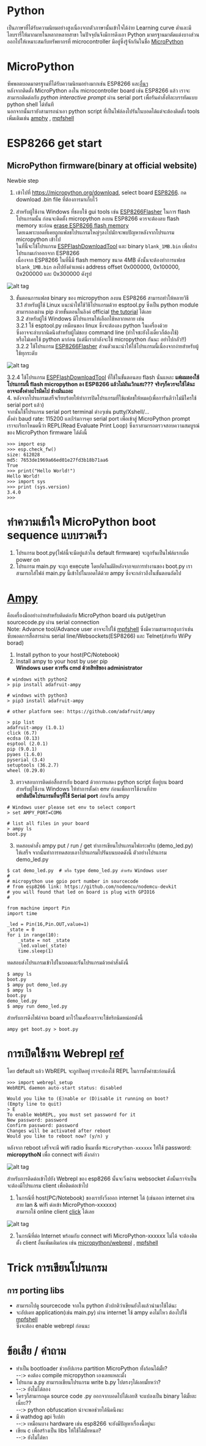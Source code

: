 
# Python  
เป็นภาษาที่ได้รับความนิยมอย่างสูงเนื่องจากตัวภาษานั้นเข้าใจได้ง่าย Learning curve ต่ำและมีไลบรารี่ให้มากมายในหลากหลายสาขา ในปัจจุบันจึงมีการดึงเอา Python มาตรฐานมาตัดแต่งบางส่วนออกไปให้เหมาะสมกับทรัพยากรที่ microcontroller มีอยู่ซึ่งรู้จักกันในชื่อ [MicroPython](https://micropython.org/)  

# MicroPython
ซัพพอตบอดมาตรฐานที่ได้รับความนิยมอย่างมากเช่น ESP8266 และ[อื่นๆ](https://micropython.org/download#other)  
หลังจากติดตั้ง MicroPython ลงใน microcontroller board เช่น ESP8266 แล้ว เราจะสามารถติดต่อกับ *python interactive prompt* ผ่าน serial port เพื่อรันคำสั่งทีละบรรทัดแบบ python shell ได้ทันที  
นอกจากนั้นเรายังสามารถนำเอา python script ที่เป็นไฟล์ลงไปรันในบอดได้แต่จะต้องติดตั้ง tools เพิ่มเติมเช่น [amphy](https://github.com/adafruit/ampy) , [mpfshell](https://github.com/wendlers/mpfshell)    

# ESP8266 get start
## MicroPython firmware(binary at official website) 
Newbie step  
1. เข้าไปที่ https://micropython.org/download, select board [ESP8266](https://micropython.org/download#esp8266).
กด download .bin file ที่ต้องการมาเก็บไว้  
  
2. สำหรับผู้ใช้งาน Windows ที่ชอบใช้ gui tools เช่น [ESP8266Flasher](https://github.com/nodemcu/nodemcu-flasher/tree/master/Win64/Release) ในการ flash โปรแกรมนั้น ก่อนจะติดตั้ง micropython ลงบน ESP8266 ควรจะต้องลบ flash memory ซะก่อน [erase ESP8266 flash memory](http://www.pratikpanda.com/completely-format-erase-esp8266-flash-memory/)    
โดยเฉพาะบอดที่เคยถูกแฟลชโปรแกรมใหญ่ๆลงไปมักจะพบปัญหาหลังจากโปรแกรม micropython เข้าไป     
ในที่นี้จะใช้โปรแกรม [ESPFlashDownloadTool](https://espressif.com/en/support/download/other-tools) และ binary `blank_1MB.bin` เพื่อล้างโปรแกมเก่าออกจาก ESP8266  
เนื่องจาก ESP8266 ในที่นี้มี flash memory ขนาด 4MB ดังนั้นจะต้องทำการแฟลช `blank_1MB.bin` ลงไปยังตำแหน่ง address offset 0x000000, 0x100000, 0x200000 และ 0x300000 ดังรูป  
  
![alt tag](esp8266/res/howto_blank_1MB.jpg)  
  
3. ขั้นตอนการแฟลช binary ของ micropython ลงบน ESP8266 สามารถทำให้หลายวิธี   
3.1 สำหรับผู้ใช้ Linux แนะนำให้ใช้วิธีโปรแกรมด้วย esptool.py ซึ่งเป็น python module 
สามารถลงผ่าน pip ด้วยขั้นตอนในลิงค์ official [the tutorial](http://docs.micropython.org/en/latest/esp8266/esp8266/tutorial/intro.html#deploying-the-firmware) ได้เลย    
3.2 สำหรับผู้ใช้ Windows มีโปรแกรมให้เลือกใช้หลากหลาย เช่น   
3.2.1 ใช้ esptool.py เหมือนของ linux ซึ่งจะต้องลง python ในเครื่องด้วย  
ซึ่งอาจจะลำบากนิดนึงสำหรับผู้ไม่ชอบ command line (ทำใจซะยังไงเดี๋ยวก็ต้องใช้)   
หรือไม่เคยใช้ python มาก่อน (แต่นี่เรากำลังจะใช้ micropython กันนะ อย่าไปกลัว!!)   
3.2.2 ใช้โปรแกรม [ESP8266Flasher](https://github.com/nodemcu/nodemcu-flasher/tree/master/Win64/Release) ส่วนตัวแนะนำให้ใช้โปรแกรมนี้เนื่องจากง่ายสำหรับผู้ใช้ทุกระดับ   
   
![alt tag](esp8266/res/flash8266.jpg)  
   
3.2.4 ใช้โปรแกรม [ESPFlashDownloadTool](https://espressif.com/en/support/download/other-tools) ที่ใช้ในขั้นตอนลบ flash นั่นแหละ **แต่ผมลองใช้โปรแกรมนี้ flash micropython ลง ESP8266 แล้วไม่มันเวิกแฮะ??? จริงๆก็ควรจะใช้ได้นะ อาจจะตั้งค่าอะไรผิดไป ช่างมันเถอะ**  
4. หลังจากโปรแกรมเสร็จเรียบร้อยให้ทำการปิดโปรแกรมที่ใช้แฟลชให้หมด(เพื่อการันตีว่าไม่มีใครใช้ serial port แล้ว)  
จากนั้นใช้โปรแกรม serial port terminal ต่างๆเช่น putty/Xshell/...  
ตั้งค่า baud rate: 115200 และเิร่มการคุย serial port เพื่อเข้าสู่ MicroPython prompt  
เราจะเรียกโหมดนี้ว่า REPL(Read Evaluate Print Loop) ซึ่งเราสามารถตรวจสอบความสมบูรณ์ของ MicroPython firmware ได้ดังนี้  
```
>>> import esp
>>> esp.check_fw()
size: 612028
md5: 7653de1969a66ed01e27fd3b18b71aa6
True
>>> print("Hello World!")
Hello World!
>>> import sys
>>> print (sys.version)
3.4.0
>>> 
```

# ทำความเข้าใจ MicroPython boot sequence แบบรวดเร็ว  
1. โปรแกรม boot.py(ไฟล์นี้จะมีอยู่แล้วใน default firmware) จะถูกรันเป็นไฟล์แรกเมื่อ power on  
2. โปรแกรม main.py จะถูก execute โดยอัตโนมัติหลังจากจบการทำงานของ boot.py เราสามารถใส่ไฟล์ main.py นี้เข้าไปในบอดได้ด้วย ampy ซึ่งจะกล่าวถึงในขั้นตอนถัดไป  

# [Ampy](https://github.com/adafruit/ampy)  
คือเครื่องมืออย่างง่ายสำหรับติดต่อกับ MicroPython board เช่น put/get/run sourcecode.py ผ่าน serial connection  
Note: Advance tool/Advance user อาจจะไปใช้ [mpfshell](https://github.com/wendlers/mpfshell) ซึ่งมีความสามารถสูงกว่าเช่น   
ซับพอตการสื่อสารผ่าน serial line/Websockets(ESP8266) และ Telnet(สำหรับ WiPy borad)  

1. Install python to your host(PC/Notebook)  
2. Install ampy to your host by user pip  
**Windows user ควรรัน cmd ด้วยสิทธิของ administrator**  
```
# windows with python2
> pip install adafruit-ampy

# windows with python3
> pip3 install adafruit-ampy

# other platform see: https://github.com/adafruit/ampy
```
```
> pip list
adafruit-ampy (1.0.1)
click (6.7)
ecdsa (0.13)
esptool (2.0.1)
pip (9.0.1)
pyaes (1.6.0)
pyserial (3.4)
setuptools (36.2.7)
wheel (0.29.0)
```
3. ตรวจสอบการติดต่อสื่อสารกับ board ด้วยการแสดง python script ที่อยู่บน board   
สำหรับผู้ใช้งาน Windows ให้ทำการตั้งค่า env ก่อนเพื่อการใช้งานที่ง่าย  
**อย่าลืมปิดโปรแกรมอื่นๆที่ใช้ Serial port** ก่อนรัน ampy  
```
# Windows user please set env to select comport
> set AMPY_PORT=COM6

# list all files in your board
> ampy ls
boot.py

```
3. ทดสอบคำสั่ง ampy put / run / get
ทำการเขียนโปรแกรมไฟกระพริบ (demo_led.py) ให้เสร็จ จากนั้นทำการทดสอบเอาโปรแกรมไปรันบนบอดดังนี้ 
ตัวอย่างโปรแกรม demo_led.py
```
$ cat demo_led.py  # หรือ type demo_led.py สำหรับ Windows user
#
# micropython use gpio port number in sourcecode 
# from esp8266 link: https://github.com/nodemcu/nodemcu-devkit
# you will found that led on board is plug with GPIO16
#

from machine import Pin
import time

_led = Pin(16,Pin.OUT,value=1)
_state = 0
for i in range(10):
	_state = not _state
	_led.value(_state)
	time.sleep(1)

```
ทดสอบส่งโปรแกรมเข้าไปในบอดและรันโปรแกรมด้วยคำสั่งดังนี้  
```
$ ampy ls
boot.py
$ ampy put demo_led.py
$ ampy ls
boot.py
demo_led.py
$ ampy run demo_led.py
```

สำหรับการดึงไฟล์จาก board มาไว้ในเครื่องเราจะใช้ทริกนิดหน่อยดังนี้  
```
ampy get boot.py > boot.py
```

# การเปิดใช้งาน Webrepl [ref](https://learn.adafruit.com/micropython-basics-esp8266-webrepl/access-webrepl)
โดย default แล้ว WbREPL จะถูกปิดอยู่ เราจะต้องใช้ REPL ในการตั้งค่าซะก่อนดังนี้  
```
>>> import webrepl_setup
WebREPL daemon auto-start status: disabled

Would you like to (E)nable or (D)isable it running on boot?
(Empty line to quit)
> E
To enable WebREPL, you must set password for it
New password: password
Confirm password: password
Changes will be activated after reboot
Would you like to reboot now? (y/n) y

```
หลังจาก reboot เสร็จจะมี wifi radio ขึ้นมาชื่อ `MicroPython-xxxxxx` ให้ใช้ password: **micropythoN** เพื่อ connect wifi ดังกล่าว  
  
![alt tag](esp8266/res/img/WebREPL_wifi.jpg)  
  
สำหรับการติดต่อเข้าไปยัง Webrepl ของ esp8266 นั้นจะวิ่งผ่าน websocket ดังนั้นเราจำเป็นจะต้องมีโปรแกรม client เพื่อติดต่อเข้าไป
1. ในกรณีที่ host(PC/Notebook) ของเรายังวิ่งออก internet ได้ (เช่นออก internet ผ่านสาย lan & wifi ต่อเข้า MicroPython-xxxxxx)  
สามารถใช้ online client [click](http://micropython.org/webrepl/) ได้เลย  
  
![alt tag](esp8266/res/img/webrepl_client_online.JPG)   
  
2. ในกรณีที่ต่อ Internet พร้อมกับ connect wifi MicroPython-xxxxxx ไม่ได้ จะต้องติดตั้ง client อื่นเพิ่มเติมก่อน เช่น [micropython/webrepl](https://github.com/micropython/webrepl) , [mpfshell](https://github.com/wendlers/mpfshell)  

# Trick การเขียนโปรแกรม
## การ porting libs
- สามารถไปดู sourcecode จากใน python ตัวปกติว่าเขียนยังไงแล้วนำมาใช้ได้นะ
- จะอัปเดท application(เช่น main.py) ผ่าน internet ใช้ ampy คงไม่ไหว ต้องไปใช้ [mpfshell](https://github.com/wendlers/mpfshell)    
ซึ่งจะต้อง enable webrepl ก่อนนะ    

# ข้อเสีย / คำถาม   
- ทำเป็น bootloader ช่วยอัปเกรด partition MicroPython ทั้งก้อนได้มั้ย?  
--:> คงต้อง compile micropython เองเลยแหละมั้ง     
- โปรแกม a.py สามารถเขียนโปรแกรม write b.py ไปตรงๆได้เลยมั้ยหว่า?  
--:> ยังไม่ได้ลอง    
- ใครๆก็สามารถดูด source code .py ออกจากบอดไปได้เลยสิ จะแปลงเป็น binary ได้มั้ยละเนี่ยะ??  
--:> python obfuscation น่าจะพอช่วยได้นิดนึงนะ  
- มี wathdog api รึเปล่า  
--:> เหมือนบาง hardware เช่น esp8266 จะยังมีปัญหาเรื่องนี้อยู่นะ   
- เขียน c เพื่อสร้างเป็น libs ให้ใช้ได้มั้ยหนอ?   
--:> ยังไม่ได้หา
